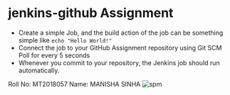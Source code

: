 # jenkins-github Assignment
- Create a simple Job, and the build action of the job can be something simple like ```echo "Hello World!"```
- Connect the job to your GitHub Assignment repository using Git SCM Poll for every 5 seconds
- Whenever you commit to your repository, the Jenkins job should run automatically.


Roll No: MT2018057 
Name: MANISHA SINHA
![spm](https://user-images.githubusercontent.com/46454916/51658484-2ec69100-1fce-11e9-9efc-fc97cedfd02d.png)
